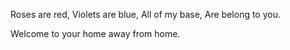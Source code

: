 Roses are red,
Violets are blue,
All of my base,
Are belong to you.

Welcome to your home away from home.
